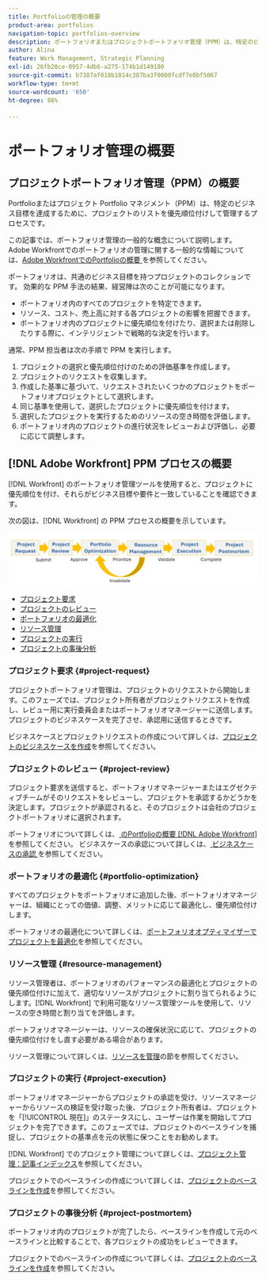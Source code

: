 ```yaml
---
title: Portfolioの管理の概要
product-area: portfolios
navigation-topic: portfolios-overview
description: ポートフォリオまたはプロジェクトポートフォリオ管理（PPM）は、特定のビジネス目標を達成するために、プロジェクトのリストに優先順位を付けて管理するプロセスです。ポートフォリオとは、共通のビジネス目標を持つプロジェクトの集まりです。
author: Alina
feature: Work Management, Strategic Planning
exl-id: 26fb28ce-0957-4db6-a275-174b1d149180
source-git-commit: b7387af018b1814c387ba3f0000fcdf7e0bf5067
workflow-type: tm+mt
source-wordcount: '650'
ht-degree: 86%

---
```


# ポートフォリオ管理の概要

<!--Audited: 09/2024-->

## プロジェクトポートフォリオ管理（PPM）の概要

Portfolioまたはプロジェクト Portfolio マネジメント（PPM）は、特定のビジネス目標を達成するために、プロジェクトのリストを優先順位付けして管理するプロセスです。

この記事では、ポートフォリオ管理の一般的な概念について説明します。 Adobe Workfrontでのポートフォリオの管理に関する一般的な情報については、[Adobe WorkfrontでのPortfolioの概要 ](/help/quicksilver/manage-work/portfolios/portfolios-overview/portfolio-overview.md) を参照してください。

ポートフォリオは、共通のビジネス目標を持つプロジェクトのコレクションです。 効果的な PPM 手法の結果、経営陣は次のことが可能になります。

* ポートフォリオ内のすべてのプロジェクトを特定できます。
* リソース、コスト、売上高に対する各プロジェクトの影響を把握できます。
* ポートフォリオ内のプロジェクトに優先順位を付けたり、選択または削除したりする際に、インテリジェントで戦略的な決定を行います。

通常、PPM 担当者は次の手順で PPM を実行します。

1. プロジェクトの選択と優先順位付けのための評価基準を作成します。
1. プロジェクトのリクエストを収集します。
1. 作成した基準に基づいて、リクエストされたいくつかのプロジェクトをポートフォリオプロジェクトとして選択します。
1. 同じ基準を使用して、選択したプロジェクトに優先順位を付けます。
1. 選択したプロジェクトを実行するためのリソースの空き時間を評価します。
1. ポートフォリオ内のプロジェクトの進行状況をレビューおよび評価し、必要に応じて調整します。

## [!DNL Adobe Workfront] PPM プロセスの概要

[!DNL Workfront] のポートフォリオ管理ツールを使用すると、プロジェクトに優先順位を付け、それらがビジネス目標や要件と一致していることを確認できます。

次の図は、[!DNL Workfront] の PPM プロセスの概要を示しています。

![ プロジェクトポートフォリオ管理プロセス ](assets/project-portfolio-management-process-diagram.png)

* [プロジェクト要求](#project-request)
* [プロジェクトのレビュー](#project-review)
* [ポートフォリオの最適化](#portfolio-optimization)
* [リソース管理](#resource-management)
* [プロジェクトの実行](#project-execution)
* [プロジェクトの事後分析](#project-postmortem)

### プロジェクト要求 {#project-request}

プロジェクトポートフォリオ管理は、プロジェクトのリクエストから開始します。このフェーズでは、プロジェクト所有者がプロジェクトリクエストを作成し、レビュー用に実行委員会またはポートフォリオマネージャーに送信します。プロジェクトのビジネスケースを完了させ、承認用に送信するときです。

ビジネスケースとプロジェクトリクエストの作成について詳しくは、[プロジェクトのビジネスケースを作成](../../../manage-work/projects/define-a-business-case/create-business-case.md)を参照してください。

### プロジェクトのレビュー {#project-review}

プロジェクト要求を送信すると、ポートフォリオマネージャーまたはエグゼクティブチームがそのリクエストをレビューし、プロジェクトを承認するかどうかを決定します。プロジェクトが承認されると、そのプロジェクトは会社のプロジェクトポートフォリオに選択されます。

ポートフォリオについて詳しくは、[ のPortfolioの概要  [!DNL Adobe Workfront]](../../../manage-work/portfolios/portfolios-overview/portfolio-overview.md) を参照してください。 ビジネスケースの承認について詳しくは、[ ビジネスケースの承認 ](../../../manage-work/projects/define-a-business-case/approve-business-case.md) を参照してください。

### ポートフォリオの最適化 {#portfolio-optimization}

すべてのプロジェクトをポートフォリオに追加した後、ポートフォリオマネージャーは、組織にとっての価値、調整、メリットに応じて最適化し、優先順位付けします。

ポートフォリオの最適化について詳しくは、[ポートフォリオオプティマイザーでプロジェクトを最適化](../../../manage-work/portfolios/portfolio-optimizer/optimize-projects-in-portfolio-optimizer.md)を参照してください。

### リソース管理 {#resource-management}

リソース管理者は、ポートフォリオのパフォーマンスの最適化とプロジェクトの優先順位付けに加えて、適切なリソースがプロジェクトに割り当てられるようにします。[!DNL Workfront] で利用可能なリソース管理ツールを使用して、リソースの空き時間と割り当てを評価します。

ポートフォリオマネージャーは、リソースの確保状況に応じて、プロジェクトの優先順位付けをし直す必要がある場合があります。

リソース管理について詳しくは、[リソースを管理](../../../resource-mgmt/manage-resources.md)の節を参照してください。

### プロジェクトの実行 {#project-execution}

ポートフォリオマネージャーからプロジェクトの承認を受け、リソースマネージャーからリソースの検証を受け取った後、プロジェクト所有者は、プロジェクトを「[!UICONTROL 現在]」のステータスにし、ユーザーは作業を開始してプロジェクトを完了できます。このフェーズでは、プロジェクトのベースラインを捕捉し、プロジェクトの基準点を元の状態に保つことをお勧めします。

[!DNL Workfront] でのプロジェクト管理について詳しくは、[プロジェクト管理：記事インデックス](../../../manage-work/projects/manage-projects/manage-projects-overview.md)を参照してください。

プロジェクトでのベースラインの作成について詳しくは、[プロジェクトのベースラインを作成](../../../manage-work/projects/create-projects/create-baselines.md)を参照してください。

### プロジェクトの事後分析 {#project-postmortem}

ポートフォリオ内のプロジェクトが完了したら、ベースラインを作成して元のベースラインと比較することで、各プロジェクトの成功をレビューできます。

プロジェクトでのベースラインの作成について詳しくは、[プロジェクトのベースラインを作成](../../../manage-work/projects/create-projects/create-baselines.md)を参照してください。

